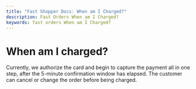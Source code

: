```yaml
---
title: "Fast Shopper Docs: When am I Charged?"
description: Fast Orders When am I Charged?
keywords: fast orders When am I Charged?
---
```


# When am I charged?

Currently, we authorize the card and begin to capture the payment all in one step, after the 5-minute confirmation window has elapsed. The customer can cancel or change the order before being charged.
